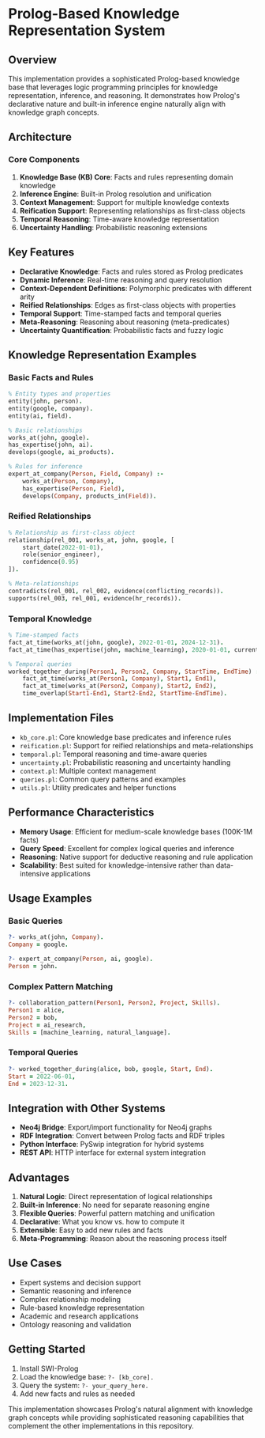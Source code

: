 # Prolog-Based Knowledge Representation System

## Overview

This implementation provides a sophisticated Prolog-based knowledge base that leverages logic programming principles for knowledge representation, inference, and reasoning. It demonstrates how Prolog's declarative nature and built-in inference engine naturally align with knowledge graph concepts.

## Architecture

### Core Components

1. **Knowledge Base (KB) Core**: Facts and rules representing domain knowledge
2. **Inference Engine**: Built-in Prolog resolution and unification
3. **Context Management**: Support for multiple knowledge contexts
4. **Reification Support**: Representing relationships as first-class objects
5. **Temporal Reasoning**: Time-aware knowledge representation
6. **Uncertainty Handling**: Probabilistic reasoning extensions

## Key Features

- **Declarative Knowledge**: Facts and rules stored as Prolog predicates
- **Dynamic Inference**: Real-time reasoning and query resolution
- **Context-Dependent Definitions**: Polymorphic predicates with different arity
- **Reified Relationships**: Edges as first-class objects with properties
- **Temporal Support**: Time-stamped facts and temporal queries
- **Meta-Reasoning**: Reasoning about reasoning (meta-predicates)
- **Uncertainty Quantification**: Probabilistic facts and fuzzy logic

## Knowledge Representation Examples

### Basic Facts and Rules
```prolog
% Entity types and properties
entity(john, person).
entity(google, company).
entity(ai, field).

% Basic relationships
works_at(john, google).
has_expertise(john, ai).
develops(google, ai_products).

% Rules for inference
expert_at_company(Person, Field, Company) :-
    works_at(Person, Company),
    has_expertise(Person, Field),
    develops(Company, products_in(Field)).
```

### Reified Relationships
```prolog
% Relationship as first-class object
relationship(rel_001, works_at, john, google, [
    start_date(2022-01-01),
    role(senior_engineer),
    confidence(0.95)
]).

% Meta-relationships
contradicts(rel_001, rel_002, evidence(conflicting_records)).
supports(rel_003, rel_001, evidence(hr_records)).
```

### Temporal Knowledge
```prolog
% Time-stamped facts
fact_at_time(works_at(john, google), 2022-01-01, 2024-12-31).
fact_at_time(has_expertise(john, machine_learning), 2020-01-01, current).

% Temporal queries
worked_together_during(Person1, Person2, Company, StartTime, EndTime) :-
    fact_at_time(works_at(Person1, Company), Start1, End1),
    fact_at_time(works_at(Person2, Company), Start2, End2),
    time_overlap(Start1-End1, Start2-End2, StartTime-EndTime).
```

## Implementation Files

- `kb_core.pl`: Core knowledge base predicates and inference rules
- `reification.pl`: Support for reified relationships and meta-relationships
- `temporal.pl`: Temporal reasoning and time-aware queries
- `uncertainty.pl`: Probabilistic reasoning and uncertainty handling
- `context.pl`: Multiple context management
- `queries.pl`: Common query patterns and examples
- `utils.pl`: Utility predicates and helper functions

## Performance Characteristics

- **Memory Usage**: Efficient for medium-scale knowledge bases (100K-1M facts)
- **Query Speed**: Excellent for complex logical queries and inference
- **Reasoning**: Native support for deductive reasoning and rule application
- **Scalability**: Best suited for knowledge-intensive rather than data-intensive applications

## Usage Examples

### Basic Queries
```prolog
?- works_at(john, Company).
Company = google.

?- expert_at_company(Person, ai, google).
Person = john.
```

### Complex Pattern Matching
```prolog
?- collaboration_pattern(Person1, Person2, Project, Skills).
Person1 = alice,
Person2 = bob,
Project = ai_research,
Skills = [machine_learning, natural_language].
```

### Temporal Queries
```prolog
?- worked_together_during(alice, bob, google, Start, End).
Start = 2022-06-01,
End = 2023-12-31.
```

## Integration with Other Systems

- **Neo4j Bridge**: Export/import functionality for Neo4j graphs
- **RDF Integration**: Convert between Prolog facts and RDF triples
- **Python Interface**: PySwip integration for hybrid systems
- **REST API**: HTTP interface for external system integration

## Advantages

1. **Natural Logic**: Direct representation of logical relationships
2. **Built-in Inference**: No need for separate reasoning engine
3. **Flexible Queries**: Powerful pattern matching and unification
4. **Declarative**: What you know vs. how to compute it
5. **Extensible**: Easy to add new rules and facts
6. **Meta-Programming**: Reason about the reasoning process itself

## Use Cases

- Expert systems and decision support
- Semantic reasoning and inference
- Complex relationship modeling
- Rule-based knowledge representation
- Academic and research applications
- Ontology reasoning and validation

## Getting Started

1. Install SWI-Prolog
2. Load the knowledge base: `?- [kb_core].`
3. Query the system: `?- your_query_here.`
4. Add new facts and rules as needed

This implementation showcases Prolog's natural alignment with knowledge graph concepts while providing sophisticated reasoning capabilities that complement the other implementations in this repository.